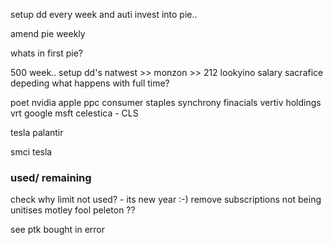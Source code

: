 setup dd every week and auti invest into pie..

amend pie weekly 

whats in first pie? 

500 week.. setup dd's natwest >> monzon >> 212
lookyino salary sacrafice depeding what happens with full time?


poet
nvidia
apple 
ppc consumer staples
synchrony finacials 
vertiv holdings vrt
google
msft 
celestica - CLS

tesla
palantir



smci
tesla
### used/ remaining

check why limit not used? - its new year :-)
	remove subscriptions not being unitises
motley fool
peleton
??

see ptk bought in error





